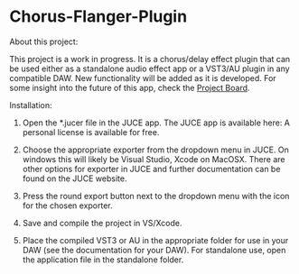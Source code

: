 # Chorus-Flanger-Plugin

About this project:

This project is a work in progress. It is a chorus/delay effect plugin that can be used either as a standalone audio effect app or a VST3/AU plugin in any compatible DAW. New functionality will be added as it is developed. For some insight into the future of this app, check the [Project Board](https://github.com/mcfredrick/Chorus-Flanger-Plugin/projects/1).

Installation:

1. Open the *.jucer file in the JUCE app. The JUCE app is available here:  A personal license is available for free.

2. Choose the appropriate exporter from the dropdown menu in JUCE. On windows this will likely be Visual Studio, Xcode on MacOSX. There are other options for exporter in JUCE and further documentation can be found on the JUCE website.

3. Press the round export button next to the dropdown menu with the icon for the chosen exporter.

4. Save and compile the project in VS/Xcode.

5. Place the compiled VST3 or AU in the appropriate folder for use in your DAW (see the documentation for your DAW). For standalone use, open the application file in the standalone folder.
